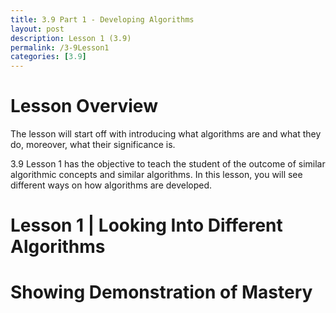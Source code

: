 ```yaml
---
title: 3.9 Part 1 - Developing Algorithms 
layout: post
description: Lesson 1 (3.9)
permalink: /3-9Lesson1
categories: [3.9]
---
```


# Lesson Overview

The lesson will start off with introducing what algorithms are and what they do, moreover, what their significance is. 

3.9 Lesson 1 has the objective to teach the student of the outcome of similar algorithmic concepts and similar algorithms. In this lesson, you will see different ways on how algorithms are developed.


# Lesson 1 | Looking Into Different Algorithms 


# Showing Demonstration of Mastery

